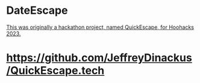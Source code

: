 <h1> DateEscape </h1>




<p> <a href='https://github.com/JeffreyDinackus/QuickEscape.tech'>This was originally a hackathon project, named QuickEscape, for Hoohacks 2023. </a></p>

# <p> <a href='https://github.com/JeffreyDinackus/QuickEscape.tech'>https://github.com/JeffreyDinackus/QuickEscape.tech</a><p>
